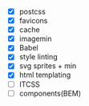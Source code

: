 - [x] postcss
- [x] favicons 
- [x] cache
- [x] imagemin
- [x] Babel 
- [x] style linting
- [x] svg sprites + min
- [x] html templating
- [ ] ITCSS
- [ ] components(BEM)